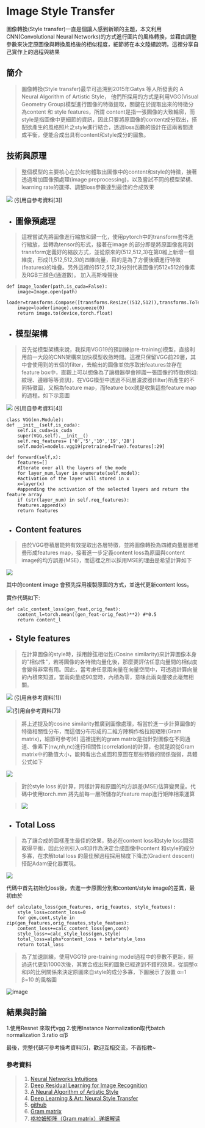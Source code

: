 # Image Style Transfer
圖像轉換(Style transfer)一直是個讓人感到新穎的主題，本文利用CNN(Convolutional Neural Networks)的方式進行圖片的風格轉換，並藉由調整參數來決定原圖像與轉換風格後的相似程度，細節將在本文陸續說明，這裡分享自己實作上的過程與結果

## 簡介
> 圖像轉換(Style transfer)最早可追溯到2015年Gatys 等人所發表的 A Neural Algorithm of Artistic Style，
> 他們所採用的方式是利用VGG(Visual Geometry Group)模型進行圖像的特徵提取，關鍵在於提取出來的特徵分為content 和 style features，所謂 content是指一張圖像的大致輪廓，而style是指圖像中更細節的資訊，因此只要將原圖像的content成分取出，搭配欲產生的風格照片之style進行結合，透過loss函數的設計在這兩著間達成平衡，便能合成出具有content和style成分的圖象。

## 技術與原理
> 整個模型的主要核心在於如何體取出圖像中的content和style的特徵，接著透過增加圖像預處理(image preprocessing)，以及嘗試不同的模型架構、learning rate的選擇、調整loss參數達到最佳的合成效果

![](https://miro.medium.com/v2/resize:fit:720/format:webp/1*p15iAAgqiCyVAbi4msgfeQ.png)
(引用自參考資料[3])

- ## **圖像預處理**
> 這裡嘗試先將圖像進行縮放和歸一化，使用pytorch中的transform套件進行縮放，並轉為tensor的形式，接著在image 的部分即是將原圖像套用到transform定義好的縮放方式，並從原來的(512,512,3)在第0維上新增一個維度，形成(1,512,512,3)的四維向量，目的是為了方便後續進行特徵(features)的堆疊。另外這裡的(512,512,3)分別代表圖像的512x512的像素及RGB三顏色(通道數)。
> 加入高斯噪聲後






```
def image_loader(path,is_cuda=False):
    image=Image.open(path)
    loader=transforms.Compose([transforms.Resize((512,512)),transforms.ToTensor()])
    image=loader(image).unsqueeze(0)
    return image.to(device,torch.float)
```

- ## **模型架構**
> 首先從模型架構來說，我採用VGG19的預訓練(pre-training)模型，直接利用前一大段的CNN架構來加快模型收斂時間。這裡只保留VGG前29層，其中會使用到的五個的filter，去輸出的圖像並依序取出features並存在feature box中，直觀上可以想像為了讓機器學會辨識一張圖像的特徵(例如:紋理、邊緣等等資訊)，在VGG模型中透過不同層濾波器(filter)所產生的不同特徵圖，又稱為feature map，而feature box就是收集這些feature map的過程。如下示意圖

![](https://upscfever.com/upsc-fever/en/data/deeplearning4/images/NST_LOSS.png)
(引用自參考資料[4])

```
class VGG(nn.Module):
def __init__(self,is_cuda):
    self.is_cuda=is_cuda
    super(VGG,self).__init__()
    self.req_features= ['0','5','10','19','28'] 
    self.model=models.vgg19(pretrained=True).features[:29] 

def forward(self,x):
    features=[]
    #Iterate over all the layers of the mode
    for layer_num,layer in enumerate(self.model):
    #activation of the layer will stored in x
    x=layer(x)
    #appending the activation of the selected layers and return the feature array
    if (str(layer_num) in self.req_features):
    features.append(x)             
    return features
```

- ## **Content features**
> 由於VGG卷積層能夠有效提取出各層特徵，並將圖像轉換為四維向量層層堆疊形成features map，接著進一步定義content loss為原圖與content image的均方誤差(MSE)，而這裡之所以採用MSE的理由是希望計算如下

![](https://miro.medium.com/v2/resize:fit:640/format:webp/1*PKnjB3bxzgg6yy0uOsljqw.png)

其中的content image 會預先採用複製原圖的方式，並迭代更新content loss。

實作代碼如下:
```
def calc_content_loss(gen_feat,orig_feat):
    content_l=torch.mean((gen_feat-orig_feat)**2) #*0.5
    return content_l
```


- ## **Style features**
> 在計算圖像的style時，採用餘弦相似性(Cosine similarity)來計算圖像本身的"相似性"，若將圖像的各特徵向量化後，那麼要評估任意向量間的相似度會變得非常有用。因此，當考慮任意兩向量在向量空間中，可透過計算向量的內積來知道，當兩向量成90度時，內積為零，意味此兩向量彼此毫無相關。

![](https://miro.medium.com/v2/resize:fit:490/format:webp/1*H1UW3bwrhqkRUJ11Xg6gGA.png)
(引用自參考資料[1])

![](https://ithelp.ithome.com.tw/upload/images/20230731/20158010TDpRsRF5Mt.png)(引用自參考資料[7])


> 將上述提及的cosine similarity推廣到圖像處理，相當於進一步計算圖像的特徵相關性分布，而這個分布形成的二維方陣稱作格拉姆矩陣(Gram matrix)，細節可參考[6]
> 這裡提到的gram matrix是指針對圖像在不同通道、像素下(nw,nh,nc)進行相關性(correlation)的計算，也就是說從Gram matrix中的數值大小，能夠看出合成圖和原圖在那些特徵的關係強弱，具體公式如下

![](https://miro.medium.com/v2/resize:fit:518/format:webp/1*C3fkQanKHMwOi_rf0q0OQQ.png)

> 對於style loss 的計算，同樣計算和原圖的均方誤差(MSE)估算變異量。代碼中使用torch.mm 將先前每一層所儲存的feature map進行矩陣相乘運算

> ![](https://ithelp.ithome.com.tw/upload/images/20230731/20158010ap1TLwzCOk.png)

- ## **Total Loss**
> 為了讓合成的圖樣產生最佳的效果，勢必在content loss和style loss間須取得平衡，因此分別引入α和β作為決定合成圖像中content 和style的成分多寡，在求解total loss 的最佳解過程採用梯度下降法(Gradient descent)搭配Adam優化器實現。

![](https://miro.medium.com/v2/resize:fit:640/format:webp/1*39DOPiFLq8TcncxuLKro7Q.png)

代碼中首先初始化loss後，去進一步原圖分別和content/style image的差異，最初由於
```
def calculate_loss(gen_features, orig_feautes, style_featues):
    style_loss=content_loss=0
    for gen,cont,style in zip(gen_features,orig_feautes,style_featues):
    content_loss+=calc_content_loss(gen,cont)
    style_loss+=calc_style_loss(gen,style)
    total_loss=alpha*content_loss + beta*style_loss 
    return total_loss
```

> 為了加速訓練，使用VGG19 pre-training model過程中的參數不更新，經過迭代更新1000次後，其實合成出來的圖象已經達到不錯的效果，從調整α和β的比例關係來決定原圖來自style的成分多寡，下圖展示了設置 α=1 β=10 的風格圖

![image](https://github.com/JunTingLu/neuron-style-transfer/assets/135250298/896620a7-4658-463e-81a5-8effc7661a77)


## 結果與討論
1.使用Resnet 來取代vgg
2.使用Instance Normalization取代batch normalization
3.ratio α/β 






最後，完整代碼可參考操考資料[5]，歡迎互相交流，不吝指教~

### 參考資料
> 1. [Neural Networks Intuitions](https://towardsdatascience.com/neural-networks-intuitions-2-dot-product-gram-matrix-and-neural-style-transfer-5d39653e7916)
> 2. [Deep Residual Learning for Image Recognition](https://arxiv.org/pdf/1512.03385.pdf)
> 3. [A Neural Algorithm of Artistic Style](https://arxiv.org/pdf/1508.06576.pdf)
> 4. [Deep Learning & Art: Neural Style Transfer](https://upscfever.com/upsc-fever/en/data/deeplearning4/Art+Generation+with+Neural+Style+Transfer+-+v2.html)
> 5. [github](https://github.com/JunTingLu/neuron-style-transfer/edit/main/README.md)
> 6. [Gram matrix](https://ccjou.wordpress.com/2011/03/07/%E7%89%B9%E6%AE%8A%E7%9F%A9%E9%99%A3-14%EF%BC%9Agramian-%E7%9F%A9%E9%99%A3/)
> 7. [格拉姆矩阵（Gram matrix）详细解读](https://www.cnblogs.com/yifanrensheng/p/12862174.html)
